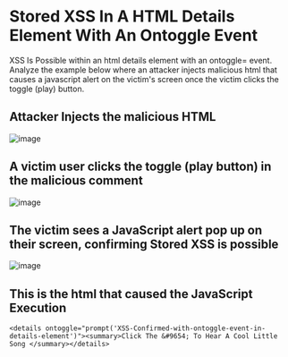 <h1>Stored XSS In A HTML Details Element With An Ontoggle Event</h1>

XSS Is Possible within an html details element with an ontoggle= event. Analyze the example below where an attacker injects malicious html that causes a javascript alert on the victim's screen once the victim clicks the toggle (play) button.

<h2>Attacker Injects the malicious HTML</h2>

![image](https://github.com/user-attachments/assets/a48cb7ae-943a-4428-a3c2-1976089cac63)

<h2>A victim user clicks the toggle (play button) in the malicious comment</h2>

![image](https://github.com/user-attachments/assets/cf97bd3c-5d42-49a9-aec6-2351e4c9d922)

<h2>The victim sees a JavaScript alert pop up on their screen, confirming Stored XSS is possible</h2>

![image](https://github.com/user-attachments/assets/28379a29-0abb-47c3-814b-bf078675656d)

<h2>This is the html that caused the JavaScript Execution</h2>

```
<details ontoggle="prompt('XSS-Confirmed-with-ontoggle-event-in-details-element')"><summary>Click The &#9654; To Hear A Cool Little Song </summary></details>
```
